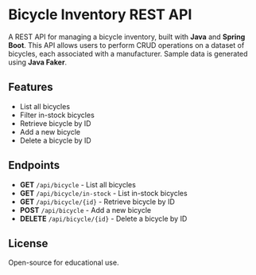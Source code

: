 # Bicycle Inventory REST API

A REST API for managing a bicycle inventory, built with **Java** and **Spring Boot**. This API allows users to perform CRUD operations on a dataset of bicycles, each associated with a manufacturer. Sample data is generated using **Java Faker**.

## Features

- List all bicycles
- Filter in-stock bicycles
- Retrieve bicycle by ID
- Add a new bicycle
- Delete a bicycle by ID

## Endpoints

- **GET** `/api/bicycle` - List all bicycles
- **GET** `/api/bicycle/in-stock` - List in-stock bicycles
- **GET** `/api/bicycle/{id}` - Retrieve bicycle by ID
- **POST** `/api/bicycle` - Add a new bicycle
- **DELETE** `/api/bicycle/{id}` - Delete a bicycle by ID

## License

Open-source for educational use.
